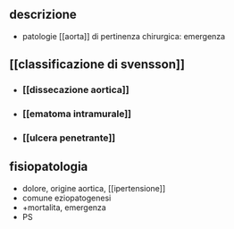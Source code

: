 ## descrizione
- patologie [[aorta]] di pertinenza chirurgica: emergenza

## [[classificazione di svensson]]
- ### [[dissecazione aortica]]
- ### [[ematoma intramurale]]
- ### [[ulcera penetrante]]

## fisiopatologia
- dolore, origine aortica, [[ipertensione]]
- comune eziopatogenesi
- +mortalita, emergenza
- PS